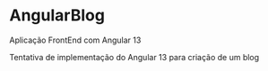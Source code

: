 # AngularBlog
Aplicação FrontEnd com Angular 13

Tentativa de implementação do Angular 13 para criação de um blog


